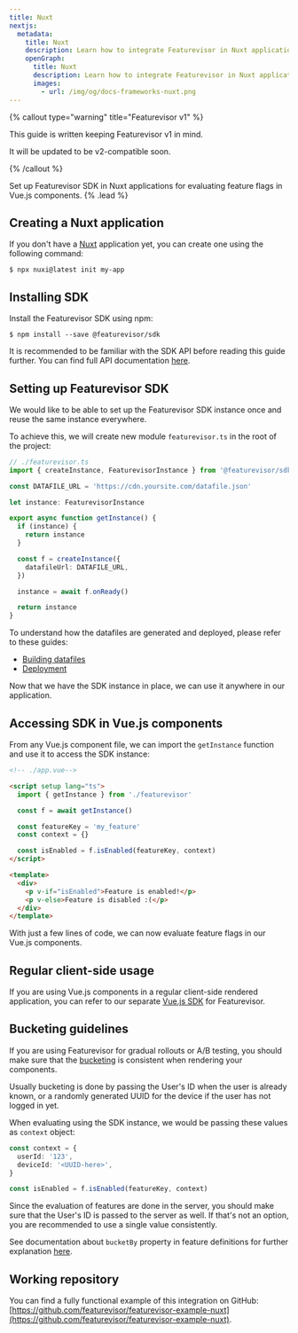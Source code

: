 ```yaml
---
title: Nuxt
nextjs:
  metadata:
    title: Nuxt
    description: Learn how to integrate Featurevisor in Nuxt applications for evaluating feature flags
    openGraph:
      title: Nuxt
      description: Learn how to integrate Featurevisor in Nuxt applications for evaluating feature flags
      images:
        - url: /img/og/docs-frameworks-nuxt.png
---
```


{% callout type="warning" title="Featurevisor v1" %}

This guide is written keeping Featurevisor v1 in mind.

It will be updated to be v2-compatible soon.

{% /callout %}

Set up Featurevisor SDK in Nuxt applications for evaluating feature flags in Vue.js components. {% .lead %}

## Creating a Nuxt application

If you don't have a [Nuxt](https://nuxt.com/) application yet, you can create one using the following command:

```
$ npx nuxi@latest init my-app
```

## Installing SDK

Install the Featurevisor SDK using npm:

```
$ npm install --save @featurevisor/sdk
```

It is recommended to be familiar with the SDK API before reading this guide further. You can find full API documentation [here](/docs/sdks).

## Setting up Featurevisor SDK

We would like to be able to set up the Featurevisor SDK instance once and reuse the same instance everywhere.

To achieve this, we will create new module `featurevisor.ts` in the root of the project:

```ts
// ./featurevisor.ts
import { createInstance, FeaturevisorInstance } from '@featurevisor/sdk'

const DATAFILE_URL = 'https://cdn.yoursite.com/datafile.json'

let instance: FeaturevisorInstance

export async function getInstance() {
  if (instance) {
    return instance
  }

  const f = createInstance({
    datafileUrl: DATAFILE_URL,
  })

  instance = await f.onReady()

  return instance
}
```

To understand how the datafiles are generated and deployed, please refer to these guides:

- [Building datafiles](/docs/building-datafiles)
- [Deployment](/docs/deployment)

Now that we have the SDK instance in place, we can use it anywhere in our application.

## Accessing SDK in Vue.js components

From any Vue.js component file, we can import the `getInstance` function and use it to access the SDK instance:

```html
<!-- ./app.vue-->

<script setup lang="ts">
  import { getInstance } from './featurevisor'

  const f = await getInstance()

  const featureKey = 'my_feature'
  const context = {}

  const isEnabled = f.isEnabled(featureKey, context)
</script>

<template>
  <div>
    <p v-if="isEnabled">Feature is enabled!</p>
    <p v-else>Feature is disabled :(</p>
  </div>
</template>
```

With just a few lines of code, we can now evaluate feature flags in our Vue.js components.

## Regular client-side usage

If you are using Vue.js components in a regular client-side rendered application, you can refer to our separate [Vue.js SDK](/docs/vue) for Featurevisor.

## Bucketing guidelines

If you are using Featurevisor for gradual rollouts or A/B testing, you should make sure that the [bucketing](/docs/bucketing) is consistent when rendering your components.

Usually bucketing is done by passing the User's ID when the user is already known, or a randomly generated UUID for the device if the user has not logged in yet.

When evaluating using the SDK instance, we would be passing these values as `context` object:

```ts
const context = {
  userId: '123',
  deviceId: '<UUID-here>',
}

const isEnabled = f.isEnabled(featureKey, context)
```

Since the evaluation of features are done in the server, you should make sure that the User's ID is passed to the server as well. If that's not an option, you are recommended to use a single value consistently.

See documentation about `bucketBy` property in feature definitions for further explanation [here](/docs/features/#bucketing).

## Working repository

You can find a fully functional example of this integration on GitHub: [https://github.com/featurevisor/featurevisor-example-nuxt](https://github.com/featurevisor/featurevisor-example-nuxt).

